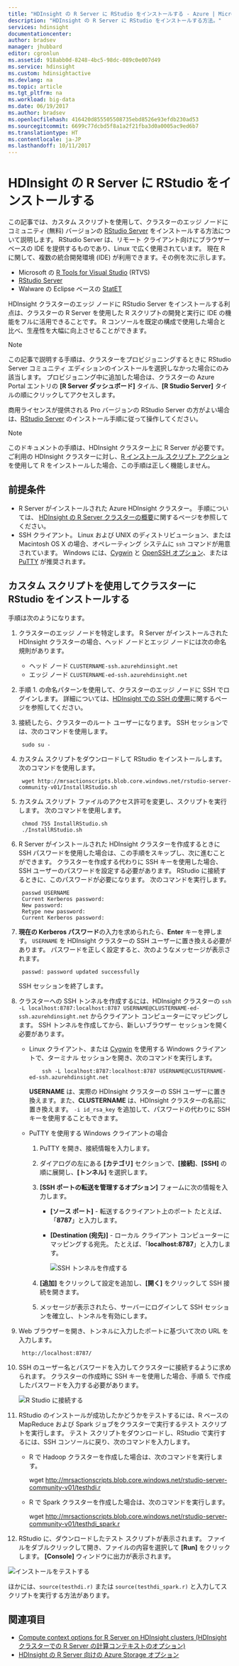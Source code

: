 ```yaml
---
title: "HDInsight の R Server に RStudio をインストールする - Azure | Microsoft Docs"
description: "HDInsight の R Server に RStudio をインストールする方法。"
services: hdinsight
documentationcenter: 
author: bradsev
manager: jhubbard
editor: cgronlun
ms.assetid: 918abb0d-8248-4bc5-98dc-089c0e007d49
ms.service: hdinsight
ms.custom: hdinsightactive
ms.devlang: na
ms.topic: article
ms.tgt_pltfrm: na
ms.workload: big-data
ms.date: 06/19/2017
ms.author: bradsev
ms.openlocfilehash: 416420d855505508735ebd8526e93efdb230ad53
ms.sourcegitcommit: 6699c77dcbd5f8a1a2f21fba3d0a0005ac9ed6b7
ms.translationtype: HT
ms.contentlocale: ja-JP
ms.lasthandoff: 10/11/2017
---
```

# <a name="installing-rstudio-with-r-server-on-hdinsight"></a>HDInsight の R Server に RStudio をインストールする

この記事では、カスタム スクリプトを使用して、クラスターのエッジ ノードにコミュニティ (無料) バージョンの [RStudio Server](https://www.rstudio.com/products/rstudio-server/) をインストールする方法について説明します。 RStudio Server は、リモート クライアント向けにブラウザー ベースの IDE を提供するものであり、Linux で広く使用されています。 現在 R に関して、複数の統合開発環境 (IDE) が利用できます。その例を次に示します。

- Microsoft の [R Tools for Visual Studio](https://www.visualstudio.com/en-us/features/rtvs-vs.aspx) (RTVS) 
- [RStudio Server](https://www.rstudio.com/products/rstudio-server/) 
- Walware の Eclipse ベースの [StatET](http://www.walware.de/goto/statet)

HDInsight クラスターのエッジ ノードに RStudio Server をインストールする利点は、クラスターの R Server を使用した R スクリプトの開発と実行に IDE の機能をフルに活用できることです。 R コンソールを既定の構成で使用した場合と比べ、生産性を大幅に向上させることができます。

> [!NOTE]
> この記事で説明する手順は、クラスターをプロビジョニングするときに RStudio Server コミュニティ エディションのインストールを選択しなかった場合にのみ該当します。 プロビジョニング中に追加した場合は、クラスターの Azure Portal エントリの **[R Server ダッシュボード]** タイル、**[R Studio Server]** タイルの順にクリックしてアクセスします。 

商用ライセンスが提供される Pro バージョンの RStudio Server の方がよい場合は、[RStudio Server](https://www.rstudio.com/products/rstudio/download-server/) のインストール手順に従って操作してください。

> [!NOTE]
> このドキュメントの手順は、HDInsight クラスター上に R Server が必要です。ご利用の HDInsight クラスターに対し、[R インストール スクリプト アクション](hdinsight-hadoop-r-scripts-linux.md)を使用して R をインストールした場合、この手順は正しく機能しません。
>
> 

## <a name="prerequisites"></a>前提条件

* R Server がインストールされた Azure HDInsight クラスター。 手順については、 [HDInsight の R Server クラスターの概要](hdinsight-hadoop-r-server-get-started.md)に関するページを参照してください。
* SSH クライアント。 Linux および UNIX のディストリビューション、または Macintosh OS X の場合、オペレーティング システムに `ssh` コマンドが用意されています。 Windows には、[Cygwin](http://www.redhat.com/services/custom/cygwin/) と [OpenSSH オプション](https://www.youtube.com/watch?v=CwYSvvGaiWU)、または [PuTTY](http://www.chiark.greenend.org.uk/~sgtatham/putty/download.html) が推奨されます。  

## <a name="install-rstudio-on-the-cluster-using-a-custom-script"></a>カスタム スクリプトを使用してクラスターに RStudio をインストールする

手順は次のようになります。

1. クラスターのエッジ ノードを特定します。 R Server がインストールされた HDInsight クラスターの場合、ヘッド ノードとエッジ ノードには次の命名規則があります。
   * ヘッド ノード `CLUSTERNAME-ssh.azurehdinsight.net`
   * エッジ ノード `CLUSTERNAME-ed-ssh.azurehdinsight.net` 

2. 手順 1. の命名パターンを使用して、クラスターのエッジ ノードに SSH でログインします。 詳細については、[HDInsight での SSH の使用](hdinsight-hadoop-linux-use-ssh-unix.md)に関するページを参照してください。

3. 接続したら、クラスターのルート ユーザーになります。 SSH セッションでは、次のコマンドを使用します。

        sudo su -

4. カスタム スクリプトをダウンロードして RStudio をインストールします。 次のコマンドを使用します。

        wget http://mrsactionscripts.blob.core.windows.net/rstudio-server-community-v01/InstallRStudio.sh

5. カスタム スクリプト ファイルのアクセス許可を変更し、スクリプトを実行します。 次のコマンドを使用します。

        chmod 755 InstallRStudio.sh
        ./InstallRStudio.sh

6. R Server がインストールされた HDInsight クラスターを作成するときに SSH パスワードを使用した場合は、この手順をスキップし、次に進むことができます。 クラスターを作成する代わりに SSH キーを使用した場合、SSH ユーザーのパスワードを設定する必要があります。 RStudio に接続するときに、このパスワードが必要になります。 次のコマンドを実行します。

        passwd USERNAME
        Current Kerberos password:
        New password:
        Retype new password:
        Current Kerberos password:


7. **現在の Kerberos パスワード**の入力を求められたら、**Enter** キーを押します。  `USERNAME` を HDInsight クラスターの SSH ユーザーに置き換える必要があります。 パスワードを正しく設定すると、次のようなメッセージが表示されます。

        passwd: password updated successfully

    SSH セッションを終了します。

8. クラスターへの SSH トンネルを作成するには、HDInsight クラスターの `ssh -L localhost:8787:localhost:8787 USERNAME@CLUSTERNAME-ed-ssh.azurehdinsight.net` からクライアント コンピューターにマッピングします。 SSH トンネルを作成してから、新しいブラウザー セッションを開く必要があります。

   * Linux クライアント、または [Cygwin](http://www.redhat.com/services/custom/cygwin/) を使用する Windows クライアントで、ターミナル セッションを開き、次のコマンドを実行します。

             ssh -L localhost:8787:localhost:8787 USERNAME@CLUSTERNAME-ed-ssh.azurehdinsight.net

       **USERNAME** は、実際の HDInsight クラスターの SSH ユーザーに置き換えます。また、**CLUSTERNAME** は、HDInsight クラスターの名前に置き換えます。
       `-i id_rsa_key` を追加して、パスワードの代わりに SSH キーを使用することもできます。        
   * PuTTY を使用する Windows クライアントの場合

     1. PuTTY を開き、接続情報を入力します。
     2. ダイアログの左にある **[カテゴリ]** セクションで、**[接続]**、**[SSH]** の順に展開し、**[トンネル]** を選択します。
     3. **[SSH ポートの転送を管理するオプション]** フォームに次の情報を入力します。

        * **[ソース ポート]** - 転送するクライアント上のポート たとえば、「**8787**」と入力します。
        * **[Destination (宛先)]** - ローカル クライアント コンピューターにマッピングする宛先。 たとえば、「**localhost:8787**」と入力します。

            ![SSH トンネルを作成する](./media/hdinsight-hadoop-r-server-install-r-studio/createsshtunnel.png "SSH トンネルを作成する")

     4. **[追加]** をクリックして設定を追加し、**[開く]** をクリックして SSH 接続を開きます。
     5. メッセージが表示されたら、サーバーにログインして SSH セッションを確立し、トンネルを有効にします。

9. Web ブラウザーを開き、トンネルに入力したポートに基づいて次の URL を入力します。

        http://localhost:8787/ 

10. SSH のユーザー名とパスワードを入力してクラスターに接続するように求められます。 クラスターの作成時に SSH キーを使用した場合、手順 5. で作成したパスワードを入力する必要があります。

    ![R Studio に接続する](./media/hdinsight-hadoop-r-server-install-r-studio/connecttostudio.png "SSH トンネルを作成する")

11. RStudio のインストールが成功したかどうかをテストするには、R ベースの MapReduce および Spark ジョブをクラスターで実行するテスト スクリプトを実行します。 テスト スクリプトをダウンロードし、RStudio で実行するには、SSH コンソールに戻り、次のコマンドを入力します。

    *    R で Hadoop クラスターを作成した場合は、次のコマンドを実行します。

            wget http://mrsactionscripts.blob.core.windows.net/rstudio-server-community-v01/testhdi.r
    *    R で Spark クラスターを作成した場合は、次のコマンドを実行します。

            wget http://mrsactionscripts.blob.core.windows.net/rstudio-server-community-v01/testhdi_spark.r

12. RStudio に、ダウンロードしたテスト スクリプトが表示されます。 ファイルをダブルクリックして開き、ファイルの内容を選択して **[Run]** をクリックします。 **[Console]** ウィンドウに出力が表示されます。

   ![インストールをテストする](./media/hdinsight-hadoop-r-server-install-r-studio/test-r-script.png "インストールをテストする")

ほかには、`source(testhdi.r)` または `source(testhdi_spark.r)` と入力してスクリプトを実行する方法があります。

## <a name="see-also"></a>関連項目

* [Compute context options for R Server on HDInsight clusters (HDInsight クラスターでの R Server の計算コンテキストのオプション)](hdinsight-hadoop-r-server-compute-contexts.md)
* [HDInsight の R Server 向けの Azure Storage オプション](hdinsight-hadoop-r-server-storage.md)

